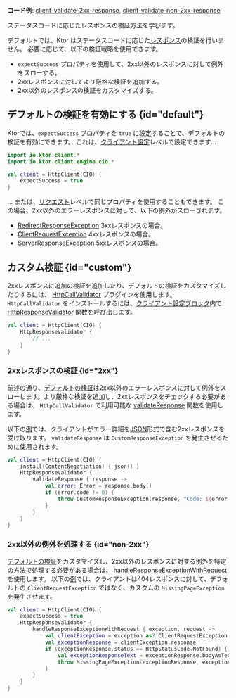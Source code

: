 [//]: # (title: レスポンスの検証)

<show-structure for="chapter" depth="2"/>

<tldr>
<p><b>コード例</b>:
<a href="https://github.com/ktorio/ktor-documentation/tree/%ktor_version%/codeSnippets/snippets/client-validate-2xx-response">client-validate-2xx-response</a>,
<a href="https://github.com/ktorio/ktor-documentation/tree/%ktor_version%/codeSnippets/snippets/client-validate-non-2xx-response">client-validate-non-2xx-response</a>
</p>
</tldr>

<link-summary>
ステータスコードに応じたレスポンスの検証方法を学びます。
</link-summary>

デフォルトでは、Ktor はステータスコードに応じた[レスポンス](client-responses.md)の検証を行いません。
必要に応じて、以下の検証戦略を使用できます。

- `expectSuccess` プロパティを使用して、2xx以外のレスポンスに対して例外をスローする。
- 2xxレスポンスに対してより厳格な検証を追加する。
- 2xx以外のレスポンスの検証をカスタマイズする。

## デフォルトの検証を有効にする {id="default"}

Ktorでは、`expectSuccess` プロパティを `true` に設定することで、デフォルトの検証を有効にできます。
これは、[クライアント設定](client-create-and-configure.md#configure-client)レベルで設定できます...

```kotlin
import io.ktor.client.*
import io.ktor.client.engine.cio.*

val client = HttpClient(CIO) {
    expectSuccess = true
}
```

... または、[リクエスト](client-requests.md#parameters)レベルで同じプロパティを使用することもできます。
この場合、2xx以外のエラーレスポンスに対して、以下の例外がスローされます。

* [RedirectResponseException](https://api.ktor.io/ktor-client/ktor-client-core/io.ktor.client.plugins/-redirect-response-exception/index.html)
  3xxレスポンスの場合。
* [ClientRequestException](https://api.ktor.io/ktor-client/ktor-client-core/io.ktor.client.plugins/-client-request-exception/index.html)
  4xxレスポンスの場合。
* [ServerResponseException](https://api.ktor.io/ktor-client/ktor-client-core/io.ktor.client.plugins/-server-response-exception/index.html)
  5xxレスポンスの場合。

## カスタム検証 {id="custom"}

2xxレスポンスに追加の検証を追加したり、デフォルトの検証をカスタマイズしたりするには、
[HttpCallValidator](https://api.ktor.io/ktor-client/ktor-client-core/io.ktor.client.plugins/-http-call-validator) プラグインを使用します。`HttpCallValidator` をインストールするには、[クライアント設定ブロック](client-create-and-configure.md#configure-client)内で
[HttpResponseValidator](https://api.ktor.io/ktor-client/ktor-client-core/io.ktor.client.plugins/-http-response-validator.html)
関数を呼び出します。

```kotlin
val client = HttpClient(CIO) {
    HttpResponseValidator {
        // ...
    }
}
```

### 2xxレスポンスの検証 {id="2xx"}

前述の通り、[デフォルトの検証](#default)は2xx以外のエラーレスポンスに対して例外をスローします。より厳格な検証を追加し、2xxレスポンスをチェックする必要がある場合は、
`HttpCallValidator` で利用可能な [validateResponse](https://api.ktor.io/ktor-client/ktor-client-core/io.ktor.client.plugins/-http-call-validator-config/validate-response.html)
関数を使用します。

以下の[例](https://github.com/ktorio/ktor-documentation/tree/%ktor_version%/codeSnippets/snippets/client-validate-2xx-response)では、クライアントがエラー詳細を[JSON](client-serialization.md)形式で含む2xxレスポンスを受け取ります。
`validateResponse` は `CustomResponseException` を発生させるために使用されます。

```kotlin
val client = HttpClient(CIO) {
    install(ContentNegotiation) { json() }
    HttpResponseValidator {
        validateResponse { response ->
            val error: Error = response.body()
            if (error.code != 0) {
                throw CustomResponseException(response, "Code: ${error.code}, message: ${error.message}")
            }
        }
    }
}
```

### 2xx以外の例外を処理する {id="non-2xx"}

[デフォルトの検証](#default)をカスタマイズし、2xx以外のレスポンスに対する例外を特定の方法で処理する必要がある場合は、
[handleResponseExceptionWithRequest](https://api.ktor.io/ktor-client/ktor-client-core/io.ktor.client.plugins/-http-call-validator-config/handle-response-exception-with-request.html)を使用します。
以下の[例](https://github.com/ktorio/ktor-documentation/tree/%ktor_version%/codeSnippets/snippets/client-validate-non-2xx-response)では、クライアントは404レスポンスに対して、デフォルトの `ClientRequestException` ではなく、カスタムの `MissingPageException` を発生させます。

```kotlin
val client = HttpClient(CIO) {
    expectSuccess = true
    HttpResponseValidator {
        handleResponseExceptionWithRequest { exception, request ->
            val clientException = exception as? ClientRequestException ?: return@handleResponseExceptionWithRequest
            val exceptionResponse = clientException.response
            if (exceptionResponse.status == HttpStatusCode.NotFound) {
                val exceptionResponseText = exceptionResponse.bodyAsText()
                throw MissingPageException(exceptionResponse, exceptionResponseText)
            }
        }
    }
}
```